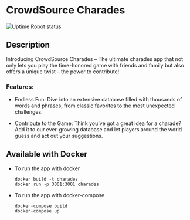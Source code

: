 # CrowdSource Charades

![Uptime Robot status](https://img.shields.io/uptimerobot/status/m795372744-caee246b8a723092c0dd9c0f)

## Description
Introducing CrowdSource Charades – The ultimate charades app that not only lets you play the time-honored game with friends and family but also offers a unique twist – the power to contribute!

### Features:

- Endless Fun: Dive into an extensive database filled with thousands of words and phrases, from classic favorites to the most unexpected challenges.

- Contribute to the Game: Think you’ve got a great idea for a charade? Add it to our ever-growing database and let players around the world guess and act out your suggestions.

## Available with Docker
- To run the app with docker
  ```
  docker build -t charades .
  docker run -p 3001:3001 charades
  ```
- To run the app with docker-compose
  ```
  docker-compose build
  docker-compose up
  ```
